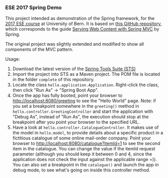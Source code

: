 ### ESE 2017 Spring Demo ###
This project intended as demonstration of the Spring framework, for the [2017 ESE course](https://github.com/scg-unibe-ch/ese2017) at University of Bern. It is based on [this GitHub repository](https://github.com/spring-guides/gs-serving-web-content), which corresponds to the guide [Serving Web Content with Spring MVC](https://spring.io/guides/gs/serving-web-content/) by Spring.

The original project was slightly extended and modified to show all components of the MVC pattern.

Usage:
1. Download the latest version of the [Spring Tools Suite (STS)](https://spring.io/tools/sts/all)
2. Import the project into STS as a Maven project. The POM file is located in the folder <code>complete</code> of this repository.
3. Locate the class <code>hello.application.Application</code>. Right-click the class, then click "Run As" -> "Spring Boot App".
4. Once the app has fully booted, point your browser to [http://localhost:8080/greeting](http://localhost:8080/greeting) to see the "Hello World" page. Note: if you set a breakpoint somewhere in the <code>greeting()</code> method in <code>hello.controller.GreetingController</code> and start the application with "Debug As", instead of "Run As", the execution should stop at the breakpoint after you point your browser to the specified URL.
5. Have a look at <code>hello.controller.CatalogueController</code>. It makes use of the model in <code>hello.model</code>, to provide details about a specific product in a fictitious catalogue of some online mail-order company. Point your browser to [http://localhost:8080/catalogue?itemId=1](http://localhost:8080/catalogue?itemId=1) to see the second item in the catalogue. You can change the value if the itemId request parameter (although you should keep it between 0 and 4, since the application does not check the input against the applicable range =)). You can also set a breakpoint in the <code>catalogue()</code> and launch the app in debug mode, to see what's going on inside this controller method.